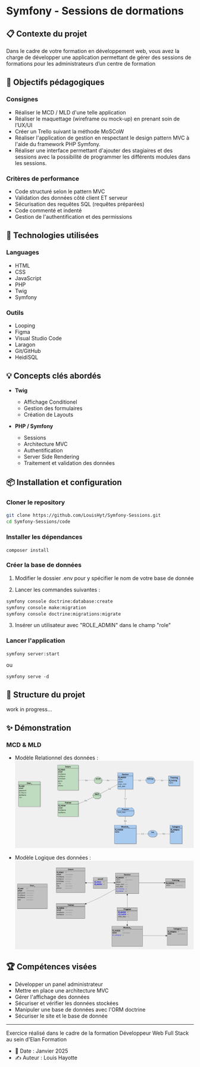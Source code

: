 # Symfony - Sessions de dormations

## 📋 Contexte du projet
Dans le cadre de votre formation en développement web, vous avez la charge de développer une application permettant de gérer des sessions de formations pour les administrateurs d’un centre de formation 

## 🎯 Objectifs pédagogiques
### Consignes
- Réaliser le MCD / MLD d'une telle application 
- Réaliser le maquettage (wireframe ou mock-up) en prenant soin de l’UX/UI
- Créer un Trello suivant la méthode MoSCoW 
- Réaliser l'application de gestion en respectant le design pattern MVC à l'aide du framework PHP Symfony.
- Réaliser une interface permettant d'ajouter des stagiaires et des sessions avec la possibilité de programmer les différents modules dans les sessions.

### Critères de performance
- Code structuré selon le pattern MVC
- Validation des données côté client ET serveur
- Sécurisation des requêtes SQL (requêtes préparées)
- Code commenté et indenté
- Gestion de l'authentification et des permissions

## 🔧 Technologies utilisées
### Languages
- HTML
- CSS
- JavaScript
- PHP
- Twig
- Symfony

### Outils
- Looping
- Figma
- Visual Studio Code
- Laragon
- Git/GitHub
- HeidiSQL

## 💡 Concepts clés abordés
- **Twig**
  - Affichage Conditionel
  - Gestion des formulaires
  - Création de Layouts
  
- **PHP / Symfony**
  - Sessions
  - Architecture MVC
  - Authentification
  - Server Side Rendering
  - Traitement et validation des données

## 📦 Installation et configuration
### Cloner le repository
```bash
git clone https://github.com/LouisHyt/Symfony-Sessions.git
cd Symfony-Sessions/code
```

### Installer les dépendances
```
composer install
```

### Créer la base de données
1. Modifier le dossier .env pour y spécifier le nom de votre base de donnée

2. Lancer les commandes suivantes :
```bash
symfony console doctrine:database:create 
symfony console make:migration
symfony console doctrine:migrations:migrate
```

3. Insérer un utilisateur avec "ROLE_ADMIN" dans le champ "role"

### Lancer l'application
```
symfony server:start
```
ou
```
symfony serve -d
```

## 🚀 Structure du projet
work in progress...

## ✨ Démonstration
### MCD & MLD
- Modèle Relationnel des données : ![Schéma Looping du model relationnel des données](/MCD-MLD/MCD.jpg)
  
- Modèle Logique des données : ![Schéma Looping du model Logique des données](/MCD-MLD/MLD.jpg)


## 🏆 Compétences visées
- Développer un panel administrateur
- Mettre en place une architecture MVC
- Gérer l'affichage des données
- Sécuriser et vérifier les données stockées
- Manipuler une base de données avec l'ORM doctrine
- Sécuriser le site et le base de donnée

---
Exercice réalisé dans le cadre de la formation Développeur Web Full Stack au sein d'Elan Formation
- 📅 Date : Janvier 2025
- ✍️ Auteur : Louis Hayotte
